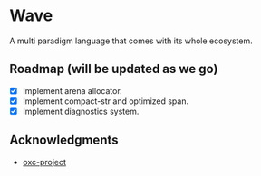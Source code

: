 # Wave
A multi paradigm language that comes with its whole ecosystem.

<!-- ROADMAP -->
## Roadmap (will be updated as we go)
- [x] Implement arena allocator.
- [x] Implement compact-str and optimized span.
- [x] Implement diagnostics system.

<!-- ACKNOWLEDGMENTS -->
## Acknowledgments

* [oxc-project](https://oxc-project.github.io/docs/learn/parser_in_rust/intro.html)


